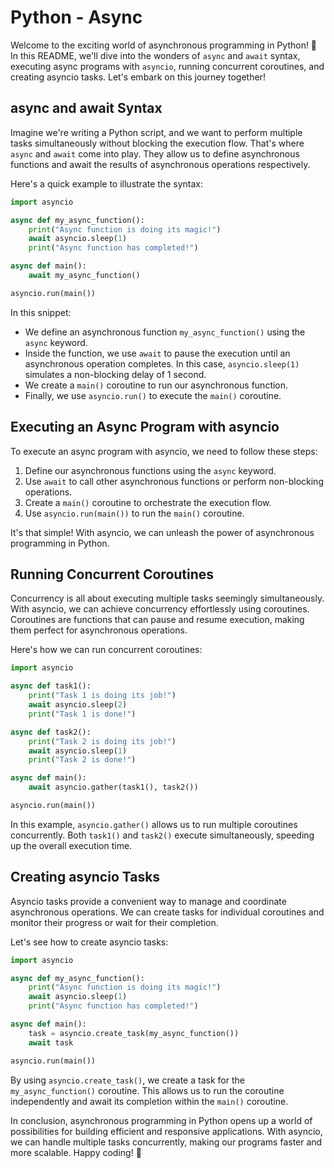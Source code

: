 # Python - Async

Welcome to the exciting world of asynchronous programming in Python! 🚀 In this README, we'll dive into the wonders of `async` and `await` syntax, executing async programs with `asyncio`, running concurrent coroutines, and creating asyncio tasks. Let's embark on this journey together!

## async and await Syntax

Imagine we're writing a Python script, and we want to perform multiple tasks simultaneously without blocking the execution flow. That's where `async` and `await` come into play. They allow us to define asynchronous functions and await the results of asynchronous operations respectively.

Here's a quick example to illustrate the syntax:

```python
import asyncio

async def my_async_function():
    print("Async function is doing its magic!")
    await asyncio.sleep(1)
    print("Async function has completed!")

async def main():
    await my_async_function()

asyncio.run(main())
```

In this snippet:
- We define an asynchronous function `my_async_function()` using the `async` keyword.
- Inside the function, we use `await` to pause the execution until an asynchronous operation completes. In this case, `asyncio.sleep(1)` simulates a non-blocking delay of 1 second.
- We create a `main()` coroutine to run our asynchronous function.
- Finally, we use `asyncio.run()` to execute the `main()` coroutine.

## Executing an Async Program with asyncio

To execute an async program with asyncio, we need to follow these steps:
1. Define our asynchronous functions using the `async` keyword.
2. Use `await` to call other asynchronous functions or perform non-blocking operations.
3. Create a `main()` coroutine to orchestrate the execution flow.
4. Use `asyncio.run(main())` to run the `main()` coroutine.

It's that simple! With asyncio, we can unleash the power of asynchronous programming in Python.

## Running Concurrent Coroutines

Concurrency is all about executing multiple tasks seemingly simultaneously. With asyncio, we can achieve concurrency effortlessly using coroutines. Coroutines are functions that can pause and resume execution, making them perfect for asynchronous operations.

Here's how we can run concurrent coroutines:

```python
import asyncio

async def task1():
    print("Task 1 is doing its job!")
    await asyncio.sleep(2)
    print("Task 1 is done!")

async def task2():
    print("Task 2 is doing its job!")
    await asyncio.sleep(1)
    print("Task 2 is done!")

async def main():
    await asyncio.gather(task1(), task2())

asyncio.run(main())
```

In this example, `asyncio.gather()` allows us to run multiple coroutines concurrently. Both `task1()` and `task2()` execute simultaneously, speeding up the overall execution time.

## Creating asyncio Tasks

Asyncio tasks provide a convenient way to manage and coordinate asynchronous operations. We can create tasks for individual coroutines and monitor their progress or wait for their completion.

Let's see how to create asyncio tasks:

```python
import asyncio

async def my_async_function():
    print("Async function is doing its magic!")
    await asyncio.sleep(1)
    print("Async function has completed!")

async def main():
    task = asyncio.create_task(my_async_function())
    await task

asyncio.run(main())
```

By using `asyncio.create_task()`, we create a task for the `my_async_function()` coroutine. This allows us to run the coroutine independently and await its completion within the `main()` coroutine.

In conclusion, asynchronous programming in Python opens up a world of possibilities for building efficient and responsive applications. With asyncio, we can handle multiple tasks concurrently, making our programs faster and more scalable. Happy coding! 🎉
